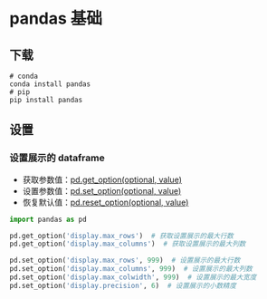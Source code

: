 # pandas 基础

## 下载

```shell
# conda
conda install pandas
# pip
pip install pandas
```

## 设置

### 设置展示的 dataframe

- 获取参数值：[pd.get_option(optional, value)](
  https://pandas.pydata.org/pandas-docs/stable/reference/api/pandas.get_option.html)
- 设置参数值：[pd.set_option(optional, value)](
  https://pandas.pydata.org/pandas-docs/stable/reference/api/pandas.set_option.html)
- 恢复默认值：[pd.reset_option(optional, value)](
  https://pandas.pydata.org/pandas-docs/stable/reference/api/pandas.reset_option.html)

```python
import pandas as pd

pd.get_option('display.max_rows')  # 获取设置展示的最大行数
pd.get_option('display.max_columns')  # 获取设置展示的最大列数

pd.set_option('display.max_rows', 999)  # 设置展示的最大行数
pd.set_option('display.max_columns', 999)  # 设置展示的最大列数
pd.set_option('display.max_colwidth', 999)  # 设置展示的最大宽度
pd.set_option('display.precision', 6)  # 设置展示的小数精度
```
